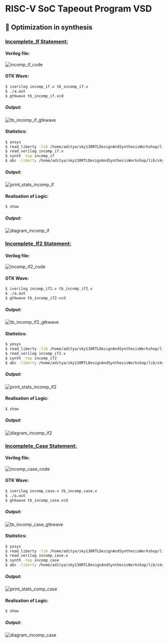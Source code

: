# RISC-V SoC Tapeout Program VSD
## 🔨 Optimization in synthesis

### <ins>Incomplete_If Statement:</ins>
#### Verilog file:

![incomp_if_code](https://github.com/user-attachments/assets/7102efd7-029a-49c6-95ac-8bb1b187d03b)

#### GTK Wave:
``` bash
$ iverilog incomp_if.v tb_incomp_if.v
$ ./a.out
$ gtkwave tb_incomp_if.vcd
```
##### Output:

![tb_incomp_if_gtkwave](https://github.com/user-attachments/assets/4b2587b3-9200-488f-8509-ed93ae5b836e)

#### Statistics:
``` bash
$ yosys
$ read_liberty -lib /home/aditya/sky130RTLDesignAndSynthesisWorkshop/lib/sky130_fd_sc_hd__tt_025C_1v80.lib
$ read_verilog incomp_if.v
$ synth -top incomp_if
$ abc -liberty /home/aditya/sky130RTLDesignAndSynthesisWorkshop/lib/sky130_fd_sc_hd__tt_025C_1v80.lib
```

##### Output:

![print_stats_incomp_if](https://github.com/user-attachments/assets/77833ddd-aaf3-44d2-ae26-36159dc821b8)


#### Realisation of Logic:
``` bash
$ show
```

##### Output:

![diagram_incomp_if](https://github.com/user-attachments/assets/201d416c-6c94-4f78-8a23-1b4213ead312)


### <ins>Incomplete_If2 Statement:</ins>
#### Verilog file:
![incomp_if2_code](https://github.com/user-attachments/assets/419e4395-059a-4582-bf4c-2bd28eb724cc)

#### GTK Wave:
``` bash
$ iverilog incomp_if2.v tb_incomp_if2.v
$ ./a.out
$ gtkwave tb_incomp_if2.vcd
```

##### Output:

![tb_incomp_if2_gtkwave](https://github.com/user-attachments/assets/f36d7b0a-d30c-499b-b803-a650095f27fc)


#### Statistics:
``` bash
$ yosys
$ read_liberty -lib /home/aditya/sky130RTLDesignAndSynthesisWorkshop/lib/sky130_fd_sc_hd__tt_025C_1v80.lib
$ read_verilog incomp_if2.v
$ synth -top incomp_if2
$ abc -liberty /home/aditya/sky130RTLDesignAndSynthesisWorkshop/lib/sky130_fd_sc_hd__tt_025C_1v80.lib
```

##### Output:

![print_stats_incomp_if2](https://github.com/user-attachments/assets/3eb255f7-7572-439f-965e-571dd73f3f36)


#### Realisation of Logic:
``` bash
$ show
```

##### Output:

![diagram_incomp_if2](https://github.com/user-attachments/assets/ad8e4279-e240-437d-b0ab-87c294edbf0e)


### <ins>Incomplete_Case Statement:</ins>
#### Verilog file:

![incomp_case_code](https://github.com/user-attachments/assets/214e6e28-9732-411c-b4b3-f4edfef02849)


#### GTK Wave:
``` bash
$ iverilog incomp_case.v tb_incomp_case.v
$ ./a.out
$ gtkwave tb_incomp_case.vcd
```

##### Output:

![tb_incomp_case_gtkwave](https://github.com/user-attachments/assets/456626d5-5e6c-455e-9628-2c28f4e58193)

#### Statistics:
``` bash
$ yosys
$ read_liberty -lib /home/aditya/sky130RTLDesignAndSynthesisWorkshop/lib/sky130_fd_sc_hd__tt_025C_1v80.lib
$ read_verilog incomp_case.v
$ synth -top incomp_case
$ abc -liberty /home/aditya/sky130RTLDesignAndSynthesisWorkshop/lib/sky130_fd_sc_hd__tt_025C_1v80.lib
```

##### Output:

![print_stats_comp_case](https://github.com/user-attachments/assets/7a9c079c-f8d0-4d7f-b33f-3f4fcf89860e)


#### Realisation of Logic:
``` bash
$ show
```

##### Output:

![diagram_incomp_case](https://github.com/user-attachments/assets/2d27a9fa-bacd-472f-b1da-670d6e5ce872)




